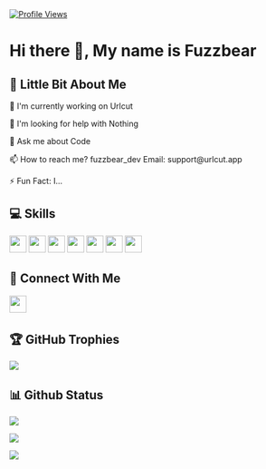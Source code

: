 <div align="left">
    <a href="https://github.com/fuzzbear0001"> <img src="https://komarev.com/ghpvc/?username=fuzzbear0001&style=flat&base=10000" alt="Profile Views"/> </a>
    <a href="https://urlcut.app"></a>
</div>

# Hi there 👋, My name is Fuzzbear
  
## 💫 Little Bit About Me
<p>🔭 I'm currently working on Urlcut</p>
<p>🙏 I'm looking for help with Nothing</p>
<p>💬 Ask me about Code</p>
<p>📫 How to reach me? fuzzbear_dev Email: support@urlcut.app</p>
<p>⚡ Fun Fact: I...</p>

## 💻 Skills
<p>
<img src="https://img.shields.io/badge/javascript-%23323330.svg?style=for-the-badge&logo=javascript&logoColor=%23F7DF1E" style="margin-bottom: 4px;" height="30px">
    <img src="https://img.shields.io/badge/react-%23007ACC.svg?style=for-the-badge&logo=react&logoColor=white" style="margin-bottom: 4px;" height="30px">
    <img src="https://img.shields.io/badge/nextjs-%23007ACC.svg?style=for-the-badge&logo=nextjs&logoColor=white" style="margin-bottom: 4px;" height="30px">
<img src="https://img.shields.io/badge/ubuntu-%23007ACC.svg?style=for-the-badge&logo=ubuntu&logoColor=white" style="margin-bottom: 4px;" height="30px">
<img src="https://img.shields.io/badge/debian-%23007ACC.svg?style=for-the-badge&logo=debian&logoColor=white" style="margin-bottom: 4px;" height="30px">
<img src="https://img.shields.io/badge/Express-%23007ACC.svg?style=for-the-badge&logo=express&logoColor=white" style="margin-bottom: 4px;" height="30px">
<img src="https://img.shields.io/badge/git-%23F05033.svg?style=for-the-badge&logo=git&logoColor=white" style="margin-bottom: 4px;" height="30px">
</p>

## 👥 Connect With Me
<p>
<a href="https://www.discord.com/users/138865320743010304"><img src="https://img.shields.io/badge/Discord-%237289DA.svg?style=for-the-badge&logo=discord&logoColor=white" style="margin-bottom: 4px;" height="30px"></a>
</p>

## 🏆 GitHub Trophies

<p><img src="https://github-profile-trophy.vercel.app/?username=fuzzbear0001">
</p>

## 📊 Github Status

<p><img src="https://github-readme-stats.vercel.app/api?username=fuzzbear0001&show_icons=true"><p>

<p><img src="https://github-readme-stats.vercel.app/api/top-langs/?username=fuzzbear0001&layout=compact"><p>

<p><img src="https://github-readme-streak-stats.herokuapp.com/?user=fuzzbear0001"><p>
